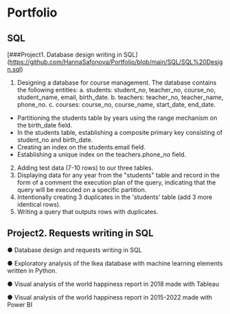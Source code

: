 #                                        Portfolio 

##                                          SQL
                                         
 [###Project1. Database design writing in SQL] (https://github.com/HannaSafonova/Portfolio/blob/main/SQL/SQL%20Design.sql)

1. Designing a database for course management.
   The database contains the following entities:
 a. students: student_no, teacher_no, course_no, student_name, email, birth_date.
 b. teachers: teacher_no, teacher_name, phone_no.
 c. courses: course_no, course_name, start_date, end_date.
- Partitioning the students table by years using the range mechanism on the birth_date field.
- In the students table, establishing a composite primary key consisting of student_no and birth_date.
- Creating an index on the students.email field.
- Establishing a unique index on the teachers.phone_no field.
2. Adding test data (7-10 rows) to our three tables.
3. Displaying data for any year from the "students" table and record in the form of 
   a comment the execution plan of the query, indicating that the query will 
   be executed on a specific partition.
4. Intentionally creating 3 duplicates in the 'students' table (add 3 more identical rows).
5. Writing a query that outputs rows with duplicates.

## Project2. Requests writing in SQL



● Database design and requests writing in SQL  

● Exploratory analysis of the Ikea database with machine learning elements written 
in Python.  

● Visual analysis of the world happiness report in 2018 made with Tableau 

● Visual analysis of the world happiness report in 2015-2022 made with Power BI 
